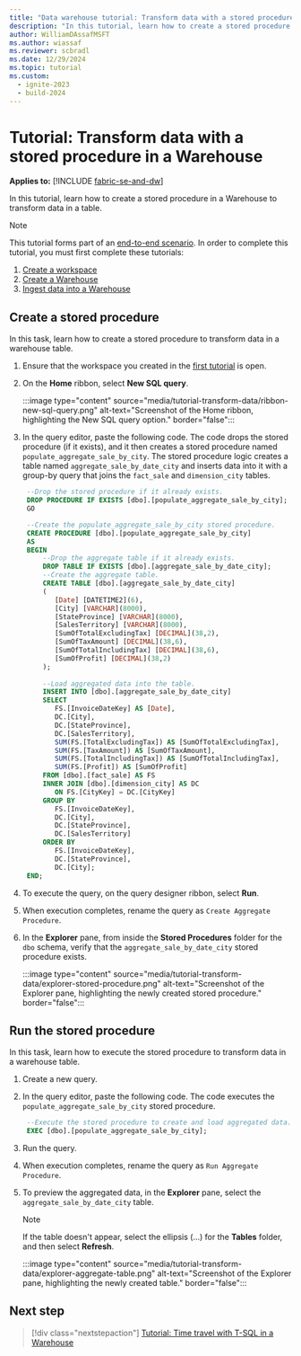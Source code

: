 ```yaml
---
title: "Data warehouse tutorial: Transform data with a stored procedure in a Warehouse"
description: "In this tutorial, learn how to create a stored procedure in a Warehouse to transform data in a table."
author: WilliamDAssafMSFT
ms.author: wiassaf
ms.reviewer: scbradl
ms.date: 12/29/2024
ms.topic: tutorial
ms.custom:
  - ignite-2023
  - build-2024
---
```


# Tutorial: Transform data with a stored procedure in a Warehouse

**Applies to:** [!INCLUDE [fabric-se-and-dw](includes/applies-to-version/fabric-se-and-dw.md)]

In this tutorial, learn how to create a stored procedure in a Warehouse to transform data in a table.

> [!NOTE]
> This tutorial forms part of an [end-to-end scenario](tutorial-introduction.md#data-warehouse-end-to-end-scenario). In order to complete this tutorial, you must first complete these tutorials:
>
> 1. [Create a workspace](tutorial-create-workspace.md)
> 1. [Create a Warehouse](tutorial-create-warehouse.md)
> 1. [Ingest data into a Warehouse](tutorial-ingest-data.md)

## Create a stored procedure

In this task, learn how to create a stored procedure to transform data in a warehouse table.

1. Ensure that the workspace you created in the [first tutorial](tutorial-create-workspace.md) is open.

1. On the **Home** ribbon, select **New SQL query**.

   :::image type="content" source="media/tutorial-transform-data/ribbon-new-sql-query.png" alt-text="Screenshot of the Home ribbon, highlighting the New SQL query option." border="false":::

1. In the query editor, paste the following code. The code drops the stored procedure (if it exists), and it then creates a stored procedure named `populate_aggregate_sale_by_city`. The stored procedure logic creates a table named `aggregate_sale_by_date_city` and inserts data into it with a group-by query that joins the `fact_sale` and `dimension_city` tables.

   ```sql
    --Drop the stored procedure if it already exists.
    DROP PROCEDURE IF EXISTS [dbo].[populate_aggregate_sale_by_city];
    GO
   
    --Create the populate_aggregate_sale_by_city stored procedure.
    CREATE PROCEDURE [dbo].[populate_aggregate_sale_by_city]
    AS
    BEGIN
        --Drop the aggregate table if it already exists.
        DROP TABLE IF EXISTS [dbo].[aggregate_sale_by_date_city];
        --Create the aggregate table.
        CREATE TABLE [dbo].[aggregate_sale_by_date_city]
        (
           [Date] [DATETIME2](6),
           [City] [VARCHAR](8000),
           [StateProvince] [VARCHAR](8000),
           [SalesTerritory] [VARCHAR](8000),
           [SumOfTotalExcludingTax] [DECIMAL](38,2),
           [SumOfTaxAmount] [DECIMAL](38,6),
           [SumOfTotalIncludingTax] [DECIMAL](38,6),
           [SumOfProfit] [DECIMAL](38,2)
        );
        
        --Load aggregated data into the table.
        INSERT INTO [dbo].[aggregate_sale_by_date_city]
        SELECT
           FS.[InvoiceDateKey] AS [Date], 
           DC.[City], 
           DC.[StateProvince], 
           DC.[SalesTerritory], 
           SUM(FS.[TotalExcludingTax]) AS [SumOfTotalExcludingTax], 
           SUM(FS.[TaxAmount]) AS [SumOfTaxAmount], 
           SUM(FS.[TotalIncludingTax]) AS [SumOfTotalIncludingTax], 
           SUM(FS.[Profit]) AS [SumOfProfit]
        FROM [dbo].[fact_sale] AS FS
        INNER JOIN [dbo].[dimension_city] AS DC
           ON FS.[CityKey] = DC.[CityKey]
        GROUP BY
           FS.[InvoiceDateKey],
           DC.[City], 
           DC.[StateProvince], 
           DC.[SalesTerritory]
        ORDER BY 
           FS.[InvoiceDateKey], 
           DC.[StateProvince], 
           DC.[City];
    END;
   ```

1. To execute the query, on the query designer ribbon, select **Run**.

1. When execution completes, rename the query as `Create Aggregate Procedure`.

1. In the **Explorer** pane, from inside the **Stored Procedures** folder for the `dbo` schema, verify that the `aggregate_sale_by_date_city` stored procedure exists.

   :::image type="content" source="media/tutorial-transform-data/explorer-stored-procedure.png" alt-text="Screenshot of the Explorer pane, highlighting the newly created stored procedure." border="false":::

## Run the stored procedure

In this task, learn how to execute the stored procedure to transform data in a warehouse table.

1. Create a new query.

1. In the query editor, paste the following code. The code executes the `populate_aggregate_sale_by_city` stored procedure.

   ```sql
    --Execute the stored procedure to create and load aggregated data.
    EXEC [dbo].[populate_aggregate_sale_by_city];
   ```

1. Run the query.

1. When execution completes, rename the query as `Run Aggregate Procedure`.

1. To preview the aggregated data, in the **Explorer** pane, select the `aggregate_sale_by_date_city` table.

    > [!NOTE]
    > If the table doesn't appear, select the ellipsis (…) for the **Tables** folder, and then select **Refresh**.

   :::image type="content" source="media/tutorial-transform-data/explorer-aggregate-table.png" alt-text="Screenshot of the Explorer pane, highlighting the newly created table." border="false":::

## Next step

> [!div class="nextstepaction"]
> [Tutorial: Time travel with T-SQL in a Warehouse](tutorial-time-travel.md)

